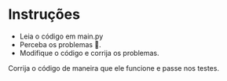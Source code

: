 # Instruções

- Leia o código em main.py
- Perceba os problemas 🐞.
- Modifique o código e corrija os problemas.

Corrija o código de maneira que ele funcione e passe nos testes.
